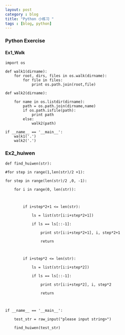 ```yaml
---
layout: post
category : blog
title: "Python 小练习 "
tags : [blog, python]
---
```





### Python Exercise


#### Ex1_Walk


	import os

	def walk1(dirname):
    	for root, dirs, files in os.walk(dirname):
        	for file in files:
            	print os.path.join(root,file)

	def walk2(dirname):

    	for name in os.listdir(dirname):
        	path = os.path.join(dirname,name)
        	if os.path.isfile(path):
            	print path
        	else:
            	walk2(path)

	if __name__ == '__main__':
    	walk1('.')
    	walk2('.')



### Ex2_huiwen


	def find_huiwen(str):

    #for step in range(1,len(str)/2 +1):

    for step in range(len(str)/2 ,0, -1):

        for i in range(0, len(str)):

           

            if i+step*2+1 <= len(str):

                ls = list(str[i:i+step*2+1])

                if ls == ls[::-1]:

                    print str[i:i+step*2+1], i, step*2+1

                    return

               

            if i+step*2 <= len(str):

                ls = list(str[i:i+step*2])

                if ls == ls[::-1]:

                    print str[i:i+step*2], i, step*2

                    return



	if __name__ == '__main__':

    	test_str = raw_input("please input string>")

    	find_huiwen(test_str)
